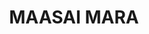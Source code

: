 ---
title:  "MAASAI MARA"
category: outdoor
blog-image: assets/images/outdoor/maasai-mara-zebra.jpeg
intro: Wildebeests aside, Maasai Mara is home to thousands of different animal species. The big five, namely elephants, rhinos, lions and buffaloes can be found there. And that’s not all; the small five, which include Elephant Shrew, Buffalo Weaver and Leopard Tortoise among others,
---
